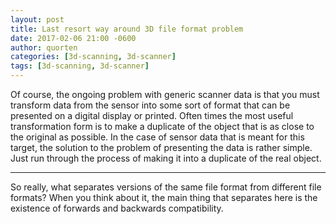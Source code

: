 ```yaml
---
layout: post
title: Last resort way around 3D file format problem
date: 2017-02-06 21:00 -0600
author: quorten
categories: [3d-scanning, 3d-scanner]
tags: [3d-scanning, 3d-scanner]
---
```


Of course, the ongoing problem with generic scanner data is that you
must transform data from the sensor into some sort of format that can
be presented on a digital display or printed.  Often times the most
useful transformation form is to make a duplicate of the object that
is as close to the original as possible.  In the case of sensor data
that is meant for this target, the solution to the problem of
presenting the data is rather simple.  Just run through the process of
making it into a duplicate of the real object.

----------

So really, what separates versions of the same file format from
different file formats?  When you think about it, the main thing that
separates here is the existence of forwards and backwards
compatibility.
